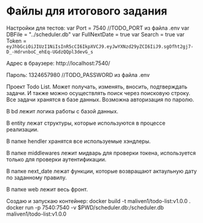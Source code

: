 # Файлы для итогового задания

Настройки для тестов:
var Port = 7540                       //TODO_PORT из файла .env
var DBFile = "../scheduler.db"
var FullNextDate = true
var Search = true
var Token = `eyJhbGciOiJIUzI1NiIsInR5cCI6IkpXVCJ9.eyJwYXNzd29yZCI6IiJ9.sgOfht2gj7-D_-HdrvnboC_ehEq-UGdzQQpl3devG_s`


Адрес в браузере: http://localhost:7540/

Пароль: 1324657980         //TODO_PASSWORD из файла .env

Проект Todo List. 
Может получать, изменять, вносить, подтверждать задачи. И также можно осуществлять поиск через поисковую строку.
Все задачи хранятся в базе данных.
Возможна авторизация по паролю.



В bd лежит логика работы с базой данных.

В entity лежат структуры, которые используются в процессе реализации.

В папке hendler хранятся все используемые хэндлеры. 

В папке middlewares лежит мидварь для проверки токена, используется только для проверки аутентификации.

В папке next_date лежат функции, которые возвращают актаульную дату по заданному правилу.

В папке web лежит весь фронт.

Создаю и запускаю контейнер: 
 docker build  -t maliven1/todo-list:v1.0.0 .   
 docker run -p 7540:7540 -v $PWD/scheduler.db:/scheduler.db  maliven1/todo-list:v1.0.0     
